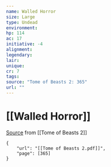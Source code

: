 ```yaml
---
name: Walled Horror
size: Large
type: Undead
environment: 
hp: 114
ac: 17
initiative: -4
alignment: 
legendary: 
lair: 
unique: 
cr: 7
tags: 
source: "Tome of Beasts 2: 365"
url: ""
---
```

# [[Walled Horror]]

[Source](zotero://open-pdf/library/items/9UQIAB6R?page=365) from [[Tome of Beasts 2]]

```pdf
{
	"url": "[[Tome of Beasts 2.pdf]]",
	"page": [365]
}
```

